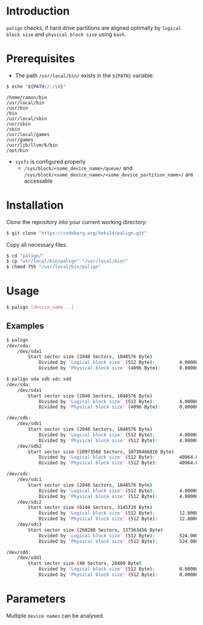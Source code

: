 # Introduction
`palign` checks, if hard drive partitions are aligned optimally by `logical block size` and `physical block size` using `bash`.

# Prerequisites
* The path `/usr/local/bin/` exists in the `${PATH}` variable:
```bash
$ echo "${PATH//:/\n}"
```
```
/home/ramon/bin
/usr/local/bin
/usr/bin
/bin
/usr/local/sbin
/usr/sbin
/sbin
/usr/local/games
/usr/games
/usr/lib/llvm/6/bin
/opt/bin
```

* `sysfs` is configured properly
    * `/sys/block/<some_device_name>/queue/` and `/sys/block/<some_device_name>/<some_device_partition_name>/` are accessable

# Installation
Clone the repository into your current working directory:
```bash
$ git clone "https://codeberg.org/keks24/palign.git"
```

Copy all necessary files:
```bash
$ cd "palign/"
$ cp "usr/local/bin/palign" "/usr/local/bin/"
$ chmod 755 "/usr/local/bin/palign"
```

# Usage
```bash
$ palign [device_name...]
```

## Examples
```bash
$ palign
/dev/sda:
    /dev/sda1
        Start sector size (2048 Sectors, 1048576 Byte)
            Divided by 'Logical block size' (512 Byte):         4.000000 Sectors        Partition alignment optimal.
            Divided by 'Physical block size' (4096 Byte):       0.000000 Sectors        Partition not aligned!
```
```bash
$ palign sda sdb sdc sdd
/dev/sda:
    /dev/sda1
        Start sector size (2048 Sectors, 1048576 Byte)
            Divided by 'Logical block size' (512 Byte):         4.000000 Sectors        Partition alignment optimal.
            Divided by 'Physical block size' (4096 Byte):       0.000000 Sectors        Partition not aligned!

/dev/sdb:
    /dev/sdb1
        Start sector size (2048 Sectors, 1048576 Byte)
            Divided by 'Logical block size' (512 Byte):         4.000000 Sectors        Partition alignment optimal.
            Divided by 'Physical block size' (512 Byte):        4.000000 Sectors        Partition alignment optimal.
    /dev/sdb2
        Start sector size (20973568 Sectors, 10738466816 Byte)
            Divided by 'Logical block size' (512 Byte):         40964.000000 Sectors    Partition alignment optimal.
            Divided by 'Physical block size' (512 Byte):        40964.000000 Sectors    Partition alignment optimal.

/dev/sdc:
    /dev/sdc1
        Start sector size (2048 Sectors, 1048576 Byte)
            Divided by 'Logical block size' (512 Byte):         4.000000 Sectors        Partition alignment optimal.
            Divided by 'Physical block size' (512 Byte):        4.000000 Sectors        Partition alignment optimal.
    /dev/sdc2
        Start sector size (6144 Sectors, 3145728 Byte)
            Divided by 'Logical block size' (512 Byte):         12.000000 Sectors       Partition alignment optimal.
            Divided by 'Physical block size' (512 Byte):        12.000000 Sectors       Partition alignment optimal.
    /dev/sdc3
        Start sector size (268288 Sectors, 137363456 Byte)
            Divided by 'Logical block size' (512 Byte):         524.000000 Sectors      Partition alignment optimal.
            Divided by 'Physical block size' (512 Byte):        524.000000 Sectors      Partition alignment optimal.

/dev/sdd:
    /dev/sdd1
        Start sector size (40 Sectors, 20480 Byte)
            Divided by 'Logical block size' (512 Byte):         0.000000 Sectors        Partition not aligned!
            Divided by 'Physical block size' (512 Byte):        0.000000 Sectors        Partition not aligned!
```

# Parameters
Multiple `device names` can be analysed.
